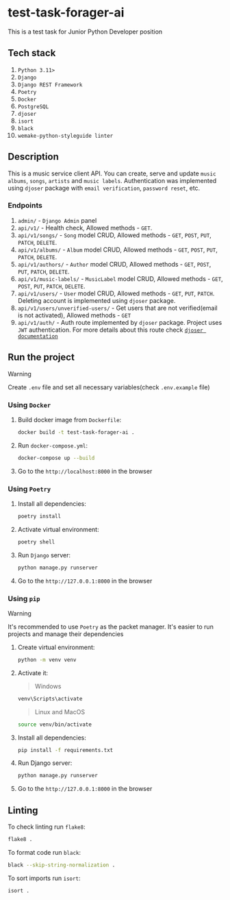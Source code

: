 # test-task-forager-ai

This is a test task for Junior Python Developer position

## Tech stack

1. `Python 3.11>`
2. `Django`
3. `Django REST Framework`
4. `Poetry`
5. `Docker`
6. `PostgreSQL`
7. `djoser`
8. `isort`
9. `black`
10. `wemake-python-styleguide linter`

## Description

This is a music service client API. You can create, serve and update `music albums`, `songs`, `artists` and `music labels`.
Authentication was implemented using `djoser` package with `email verification`, `password reset`, etc.

### Endpoints

1. `admin/` - `Django Admin` panel
2. `api/v1/` - Health check, Allowed methods - `GET`.
3. `api/v1/songs/` - `Song` model CRUD, Allowed methods - `GET`, `POST`, `PUT`, `PATCH`, `DELETE`.
4. `api/v1/albums/` - `Album` model CRUD, Allowed methods - `GET`, `POST`, `PUT`, `PATCH`, `DELETE`.
5. `api/v1/authors/` - `Author` model CRUD, Allowed methods - `GET`, `POST`, `PUT`, `PATCH`, `DELETE`.
6. `api/v1/music-labels/` - `MusicLabel` model CRUD, Allowed methods - `GET`, `POST`, `PUT`, `PATCH`, `DELETE`.
7. `api/v1/users/` - `User` model CRUD, Allowed methods - `GET`, `PUT`, `PATCH`. Deleting account is implemented using `djoser` package.
8. `api/v1/users/unverified-users/` - Get users that are not verified(email is not activated), Allowed methods - `GET`
9. `api/v1/auth/` - Auth route implemented by `djoser` package. Project uses `JWT` authentication. For more details about this route check [`djoser documentation`](https://djoser.readthedocs.io/en/latest/getting_started.html)

## Run the project

> [!WARNING]  
> Create `.env` file and set all necessary variables(check `.env.example` file)

### Using `Docker`

1. Build docker image from `Dockerfile`:

   ```bash
   docker build -t test-task-forager-ai .
   ```

2. Run `docker-compose.yml`:

   ```bash
   docker-compose up --build
   ```

3. Go to the `http://localhost:8000` in the browser

### Using `Poetry`

1. Install all dependencies:

   ```bash
   poetry install
   ```

2. Activate virtual environment:

   ```bash
   poetry shell
   ```

3. Run `Django` server:

   ```bash
   python manage.py runserver
   ```

4. Go to the `http://127.0.0.1:8000` in the browser

### Using `pip`

> [!WARNING]  
> It's recommended to use `Poetry` as the packet manager. It's easier to run projects and manage their dependencies

1. Create virtual environment:

   ```bash
   python -m venv venv
   ```

2. Activate it:

   > Windows

   ```bash
   venv\Scripts\activate
   ```

   > Linux and MacOS

   ```bash
   source venv/bin/activate
   ```

3. Install all dependencies:

   ```bash
   pip install -f requirements.txt
   ```

4. Run Django server:

   ```bash
   python manage.py runserver
   ```

5. Go to the `http://127.0.0.1:8000` in the browser

## Linting

To check linting run `flake8`:

```bash
flake8 .
```

To format code run `black`:

```bash
black --skip-string-normalization .
```

To sort imports run `isort`:

```bash
isort .
```
